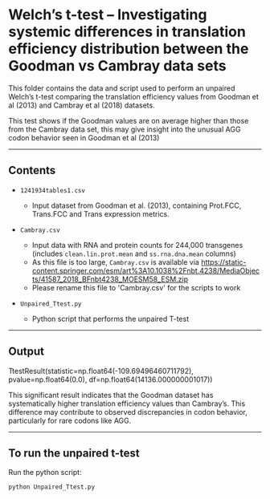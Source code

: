 # Welch’s t-test – Investigating systemic differences in translation efficiency distribution between the Goodman vs Cambray data sets

This folder contains the data and script used to perform an unpaired Welch’s t-test comparing the translation efficiency values from Goodman et al (2013) and Cambray et al (2018) datasets.

This test shows if the Goodman values are on average higher than those from the Cambray data set, this may give insight into the unusual AGG codon behavior seen in Goodman et al (2013)

---

## Contents

- `1241934tables1.csv`  
  - Input dataset from Goodman et al. (2013), containing Prot.FCC, Trans.FCC and Trans expression metrics.

- `Cambray.csv`  
  - Input data with RNA and protein counts for 244,000 transgenes (includes `clean.lin.prot.mean` and `ss.rna.dna.mean` columns)
  - As this file is too large, `Cambray.csv` is available via https://static-content.springer.com/esm/art%3A10.1038%2Fnbt.4238/MediaObjects/41587_2018_BFnbt4238_MOESM58_ESM.zip
  - Please rename this file to 'Cambray.csv' for the scripts to work

- `Unpaired_Ttest.py`  
  - Python script that performs the unpaired T-test

---

## Output

TtestResult(statistic=np.float64(-109.69496460711792), pvalue=np.float64(0.0), df=np.float64(14136.000000001017))

This significant result indicates that the Goodman dataset has systematically higher translation efficiency values than Cambray’s. This difference may contribute to observed discrepancies in codon behavior, particularly for rare codons like AGG.

---

## To run the unpaired t-test

Run the python script:

```bash
python Unpaired_Ttest.py
